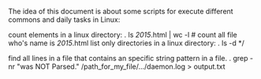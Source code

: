 The idea of this document is about some scripts for execute different commons and daily tasks in Linux:

count elements in a linux directory:
  . ls *2015*.html | wc -l  # count all file who's name is _2015_.html
list only directories in a linux directory:
  . ls -d */

find all lines in a file that contains an specific string pattern in a file.
  . grep -nr "was NOT Parsed." /path_for_my_file/.../daemon.log > output.txt
